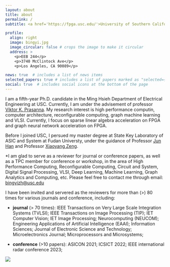 ```yaml
---
layout: about
title: about
permalink: /
subtitle: <a href='https://fpga.usc.edu/'>University of Southern California, FPGA/PARALLEL COMPUTING LAB</a>

profile:
  align: right
  image: bingyi.jpg
  image_circular: false # crops the image to make it circular
  address: >
    <p>EEB 244</p>
    <p>3740 McClintock Ave</p>
    <p>Los Angeles, CA 90089</p>

news: true  # includes a list of news items
selected_papers: true # includes a list of papers marked as "selected={true}"
social: true  # includes social icons at the bottom of the page
---
```





I am a fifth-year Ph.D. candidate in the Ming Hsieh Department of Electrical Engineering at USC. Currently, I am under the advisement of professor [Viktor K. Prasanna](https://sites.usc.edu/prasanna/). My research interest is high performance computin, computer architecture, reconfigurable computing, graph machine learning and VLSI. Currently, I focus on sparse linear algebra acceleration on FPGA and graph neural network acceleration on FPGA.

Before I joined USC, I persued my master degree at State Key Laboratory of ASIC and System at Fudan Universty, under the guidance of Professor [Jun Han](https://sme.fudan.edu.cn/5f/da/c31145a352218/page.htm) and Professor [Xiaoyang Zeng](https://sme.fudan.edu.cn/60/76/c31158a352374/page.htm).

*I am glad to serve as a reviewer for journal or conference papers, as well as a TPC member for conference or workshop, in the area of High Performance Computing, Reconfigurable Computing, Circuit and System, Digital Signal Processing, VLSI, Deep Learning, Machine Learning, Graph Analytics and Computing, etc. Please feel free to contact me through email: bingyizh@usc.edu

I have been invited and servered as the reviewers for more than (>) 80 times for various journals and conference, including: 

- **journal** (> 70 times):  IEEE Transactions on Very Large Scale Integration Systems (TVLSI); IEEE Transactions on Image Processing (TIP); IET Computer Vision; IET Image Processing; Neurocomputing (NEUCOM); Engineering Applications of Artificial Intelligence (EAAI); Information Sciences;  Journal of Electronic Science and Technology; Microelectronics Journal; Microprocessors and Microsystems; 

- **conference** (>10 papers): ASICON 2021; ICSICT 2022; IEEE international radar conference 2023;





<a href="https://clustrmaps.com/site/1bu9v"  title="Visit tracker"><img src="//www.clustrmaps.com/map_v2.png?d=LhtyjuZxtABtH6YrEna8s5JIwSktaYeqHFO-ndnB2h4&cl=ffffff" /></a>


